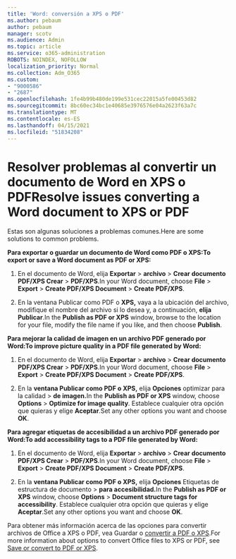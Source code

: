 ```yaml
---
title: 'Word: conversión a XPS o PDF'
ms.author: pebaum
author: pebaum
manager: scotv
ms.audience: Admin
ms.topic: article
ms.service: o365-administration
ROBOTS: NOINDEX, NOFOLLOW
localization_priority: Normal
ms.collection: Adm_O365
ms.custom:
- "9000586"
- "2687"
ms.openlocfilehash: 1fe4b99b480de199e531cec22015a5fe00453d82
ms.sourcegitcommit: 8bc60ec34bc1e40685e3976576e04a2623f63a7c
ms.translationtype: MT
ms.contentlocale: es-ES
ms.lasthandoff: 04/15/2021
ms.locfileid: "51834208"
---
```

# <a name="resolve-issues-converting-a-word-document-to-xps-or-pdf"></a><span data-ttu-id="6087a-102">Resolver problemas al convertir un documento de Word en XPS o PDF</span><span class="sxs-lookup"><span data-stu-id="6087a-102">Resolve issues converting a Word document to XPS or PDF</span></span>

<span data-ttu-id="6087a-103">Estas son algunas soluciones a problemas comunes.</span><span class="sxs-lookup"><span data-stu-id="6087a-103">Here are some solutions to common problems.</span></span> 

<span data-ttu-id="6087a-104">**Para exportar o guardar un documento de Word como PDF o XPS:**</span><span class="sxs-lookup"><span data-stu-id="6087a-104">**To export or save a Word document as PDF or XPS:**</span></span>

1. <span data-ttu-id="6087a-105">En el documento de Word, elija **Exportar**  >  **archivo**  >  **Crear documento PDF/XPS Crear**  >  **PDF/XPS**.</span><span class="sxs-lookup"><span data-stu-id="6087a-105">In your Word document, choose  **File** > **Export** > **Create PDF/XPS Document** > **Create PDF/XPS**.</span></span>

2. <span data-ttu-id="6087a-106">En la ventana Publicar como PDF o **XPS,** vaya a la ubicación del archivo, modifique el nombre del archivo si lo desea y, a continuación, **elija Publicar**.</span><span class="sxs-lookup"><span data-stu-id="6087a-106">In the **Publish as PDF or XPS** window, browse to the location for your file, modify the file name if you like, and then choose **Publish**.</span></span>

<span data-ttu-id="6087a-107">**Para mejorar la calidad de imagen en un archivo PDF generado por Word:**</span><span class="sxs-lookup"><span data-stu-id="6087a-107">**To improve picture quality in a PDF file generated by Word:**</span></span>

1. <span data-ttu-id="6087a-108">En el documento de Word, elija **Exportar**  >  **archivo**  >  **Crear documento PDF/XPS Crear**  >  **PDF/XPS**.</span><span class="sxs-lookup"><span data-stu-id="6087a-108">In your Word document, choose  **File** > **Export** > **Create PDF/XPS Document** > **Create PDF/XPS**.</span></span>

2. <span data-ttu-id="6087a-109">En la **ventana Publicar como PDF o XPS,** elija **Opciones** optimizar para la calidad  >  **de imagen.**</span><span class="sxs-lookup"><span data-stu-id="6087a-109">In the **Publish as PDF or XPS** window, choose **Options** > **Optimize for image quality**.</span></span> <span data-ttu-id="6087a-110">Establece cualquier otra opción que quieras y elige **Aceptar**.</span><span class="sxs-lookup"><span data-stu-id="6087a-110">Set any other options you want and choose **OK**.</span></span> 

<span data-ttu-id="6087a-111">**Para agregar etiquetas de accesibilidad a un archivo PDF generado por Word:**</span><span class="sxs-lookup"><span data-stu-id="6087a-111">**To add accessibility tags to a PDF file generated by Word:**</span></span>
 
1. <span data-ttu-id="6087a-112">En el documento de Word, elija **Exportar**  >  **archivo**  >  **Crear documento PDF/XPS Crear**  >  **PDF/XPS**.</span><span class="sxs-lookup"><span data-stu-id="6087a-112">In your Word document, choose  **File** > **Export** > **Create PDF/XPS Document** > **Create PDF/XPS**.</span></span>

2. <span data-ttu-id="6087a-113">En la **ventana Publicar como PDF o XPS,** elija **Opciones** Etiquetas de estructura de documento  >  **para accesibilidad.**</span><span class="sxs-lookup"><span data-stu-id="6087a-113">In the **Publish as PDF or XPS** window, choose **Options** > **Document structure tags for accessibility**.</span></span> <span data-ttu-id="6087a-114">Establece cualquier otra opción que quieras y elige **Aceptar**.</span><span class="sxs-lookup"><span data-stu-id="6087a-114">Set any other options you want and choose **OK**.</span></span>

<span data-ttu-id="6087a-115">Para obtener más información acerca de las opciones para convertir archivos de Office a XPS o PDF, vea Guardar o [convertir a PDF o XPS](https://support.office.com/article/d85416c5-7d77-4fd6-a216-6f4bf7c7c110).</span><span class="sxs-lookup"><span data-stu-id="6087a-115">For more information about options to convert Office files to XPS or PDF, see [Save or convert to PDF or XPS](https://support.office.com/article/d85416c5-7d77-4fd6-a216-6f4bf7c7c110).</span></span>